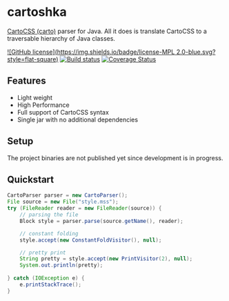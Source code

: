 # cartoshka

[CartoCSS (carto)](https://github.com/mapbox/carto) parser for Java. All it does is translate CartoCSS to a traversable hierarchy of Java classes.

[![GitHub license](https://img.shields.io/badge/license-MPL 2.0-blue.svg?style=flat-square)](LICENSE)
[![Build status](https://travis-ci.org/2gis/cartoshka.svg?branch=master)](https://travis-ci.org/2gis/cartoshka)
[![Coverage Status](https://coveralls.io/repos/2gis/cartoshka/badge.svg?branch=master&service=github)](https://coveralls.io/github/2gis/cartoshka?branch=master)

## Features

*   Light weight
*   High Performance
*   Full support of CartoCSS syntax
*   Single jar with no additional dependencies

## Setup

The project binaries are not published yet since development is in progress.

## Quickstart
```Java
CartoParser parser = new CartoParser();
File source = new File("style.mss");
try (FileReader reader = new FileReader(source)) {
    // parsing the file
    Block style = parser.parse(source.getName(), reader);

    // constant folding
    style.accept(new ConstantFoldVisitor(), null);

    // pretty print
    String pretty = style.accept(new PrintVisitor(2), null);
    System.out.println(pretty);
    
} catch (IOException e) {
    e.printStackTrace();
}
```
